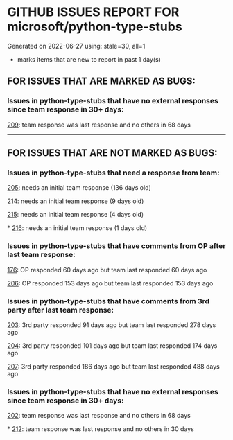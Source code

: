 
# GITHUB ISSUES REPORT FOR microsoft/python-type-stubs


Generated on 2022-06-27 using: stale=30, all=1


* marks items that are new to report in past 1 day(s)


## FOR ISSUES THAT ARE MARKED AS BUGS:


### Issues in python-type-stubs that have no external responses since team response in 30+ days:


  [209](https://github.com/microsoft/python-type-stubs/issues/209 "Missing docstrings for functions in matpotlib.pyplot"): team response was last response and no others in 68 days

---

## FOR ISSUES THAT ARE NOT MARKED AS BUGS:


### Issues in python-type-stubs that need a response from team:


  [205](https://github.com/microsoft/python-type-stubs/issues/205 "[BUG?] VSCode Intellisense Fails To Complete Python's PyQt API Properties"): needs an initial team response (136 days old)

  [214](https://github.com/microsoft/python-type-stubs/issues/214 "matplotlib markerstyle is incomplete"): needs an initial team response (9 days old)

  [215](https://github.com/microsoft/python-type-stubs/issues/215 "Gym stubs are out of date"): needs an initial team response (4 days old)

\* [216](https://github.com/microsoft/python-type-stubs/issues/216 "type of subplots is partially unknown in matplotlib plt.subplots"): needs an initial team response (1 days old)

### Issues in python-type-stubs that have comments from OP after last team response:


  [176](https://github.com/microsoft/python-type-stubs/issues/176 "request : opencv-contrib"): OP responded 60 days ago but team last responded 60 days ago

  [206](https://github.com/microsoft/python-type-stubs/issues/206 "No suggestion/autocomplete for example for xml.dom.minidom objects"): OP responded 153 days ago but team last responded 153 days ago

### Issues in python-type-stubs that have comments from 3rd party after last team response:


  [203](https://github.com/microsoft/python-type-stubs/issues/203 "Pylance incorrect unreachable result with pwntools"): 3rd party responded 91 days ago but team last responded 278 days ago

  [204](https://github.com/microsoft/python-type-stubs/issues/204 "Intellisense does work with GTK+ 3 (GObject Introspection)"): 3rd party responded 101 days ago but team last responded 174 days ago

  [207](https://github.com/microsoft/python-type-stubs/issues/207 "RPi.GPIO does not work"): 3rd party responded 186 days ago but team last responded 488 days ago

### Issues in python-type-stubs that have no external responses since team response in 30+ days:


  [202](https://github.com/microsoft/python-type-stubs/issues/202 "vscode autocomplete not working for 'cv2.dnn_DetectionModel' Class"): team response was last response and no others in 68 days

\* [212](https://github.com/microsoft/python-type-stubs/issues/212 "Pylance not be resolved the mongoengine"): team response was last response and no others in 30 days
